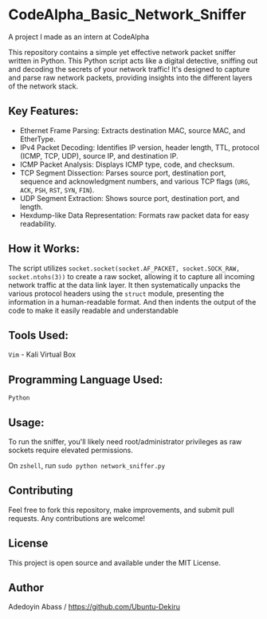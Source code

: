 # CodeAlpha_Basic_Network_Sniffer
A project I made as an intern at CodeAlpha

This repository contains a simple yet effective network packet sniffer written in Python.
This Python script acts like a digital detective, sniffing out and decoding the secrets of your network traffic!
It's designed to capture and parse raw network packets, providing insights into the different layers of the network stack.

## Key Features:

* Ethernet Frame Parsing: Extracts destination MAC, source MAC, and EtherType.
* IPv4 Packet Decoding: Identifies IP version, header length, TTL, protocol (ICMP, TCP, UDP), source IP, and destination IP.
* ICMP Packet Analysis: Displays ICMP type, code, and checksum.
* TCP Segment Dissection: Parses source port, destination port, sequence and acknowledgment numbers, and various TCP flags (`URG`, `ACK`, `PSH`, `RST`, `SYN`, `FIN`).
* UDP Segment Extraction: Shows source port, destination port, and length.
* Hexdump-like Data Representation: Formats raw packet data for easy readability.

## How it Works:

The script utilizes `socket.socket(socket.AF_PACKET, socket.SOCK_RAW, socket.ntohs(3))` to create a raw socket, allowing it to capture all incoming network traffic at the data link layer. It then systematically unpacks the various protocol headers using the `struct` module, presenting the information in a human-readable format.
And then indents the output of the code to make it easily readable and understandable

## Tools Used:

`Vim` - Kali Virtual Box

## Programming Language Used:

`Python`

## Usage:

To run the sniffer, you'll likely need root/administrator privileges as raw sockets require elevated permissions.

On `zshell`, run `sudo python network_sniffer.py`

## Contributing
Feel free to fork this repository, make improvements, and submit pull requests. Any contributions are welcome!

## License
This project is open source and available under the MIT License.

## Author
Adedoyin Abass / https://github.com/Ubuntu-Dekiru
